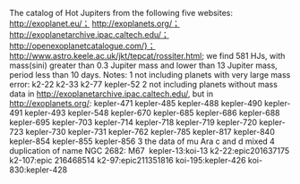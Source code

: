 The catalog of Hot Jupiters from the following five websites: 
http://exoplanet.eu/；
http://exoplanets.org/；
http://exoplanetarchive.ipac.caltech.edu/；
http://openexoplanetcatalogue.com/}；
http://www.astro.keele.ac.uk/jkt/tepcat/rossiter.html;
we find 581 HJs, with mass(sini) greater than 0.3 Jupiter mass and lower than 13 Jupiter mass,  period less than 10 days.
Notes:
1 not including planets with very large mass error:
k2-22
k2-33
k2-77
kepler-52
2 not including planets without mass data in http://exoplanetarchive.ipac.caltech.edu/, but in http://exoplanets.org/:
kepler-471
kepler-485
kepler-488
kepler-490
kepler-491
kepler-493
kepler-548
kepler-670
kepler-685
kepler-686
kepler-688
kepler-695
kepler-703
kepler-714
kepler-718
kepler-719
kepler-720
kepler-723
kepler-730
kepler-731
kepler-762
kepler-785
kepler-817
kepler-840
kepler-854
kepler-855
kepler-856
3 the data of mu Ara c and d mixed
4 duplication of name
  NGC 2682: M67
  kepler-13:koi-13
  k2-22:epic201637175
  k2-107:epic 216468514
  k2-97:epic211351816
  koi-195:kepler-426
  koi-830:kepler-428
